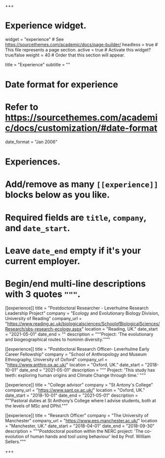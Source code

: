+++
# Experience widget.
widget = "experience"  # See https://sourcethemes.com/academic/docs/page-builder/
headless = true  # This file represents a page section.
active = true  # Activate this widget? true/false
weight = 40  # Order that this section will appear.

title = "Experience"
subtitle = ""

# Date format for experience
#   Refer to https://sourcethemes.com/academic/docs/customization/#date-format
date_format = "Jan 2006"

# Experiences.
#   Add/remove as many `[[experience]]` blocks below as you like.
#   Required fields are `title`, `company`, and `date_start`.
#   Leave `date_end` empty if it's your current employer.
#   Begin/end multi-line descriptions with 3 quotes `"""`.
[[experience]]
  title = "Postdoctoral Researcher - Leverhulme Research Leadership Project"
  company = "Ecology and Evolutionary Biology Division, University of Reading"
  company_url = "https://www.reading.ac.uk/biologicalsciences/SchoolofBiologicalSciences/Research/sbs-research-ecology.aspx"
  location = "Reading, UK."
  date_start = "2021-05-01"
  date_end = ""
  description = """Project: 'The evolutionary and biogeographical routes to hominin diversity.'"""
  
[[experience]]
  title = "Postdoctoral Research Officer- Leverhulme Early Career Fellowship"
  company = "School of Anthropology and Museum Ethnography, University of Oxford"
  company_url = "https://www.anthro.ox.ac.uk/"
  location = "Oxford, UK."
  date_start = "2018-10-01"
  date_end = "2021-05-01"
  description = """
Project: 'This study has teeth: exploring human origins and Climate Change through time.'
  """

[[experience]]
  title = "College advisor"
  company = "St Antony's College"
  company_url = "https://www.sant.ox.ac.uk/"
  location = "Oxford, UK."
  date_start = "2018-10-01"
  date_end = "2021-05-01"
  description = """Pastoral duties at St Anthony’s College where I advise students, both at the levels of MSc and DPhil."""
  
[[experience]]
  title = "Research Officer"
  company = "The University of Manchester"
  company_url = "https://www.ees.manchester.ac.uk/"
  location = "Manchester, UK."
  date_start = "2018-04-01"
  date_end = "2018-09-30"
  description = """Postdoctoral position within the NERC project: 'The co-evolution of human hands and tool using behaviour' led by Prof. William Sellers."""
  
+++


